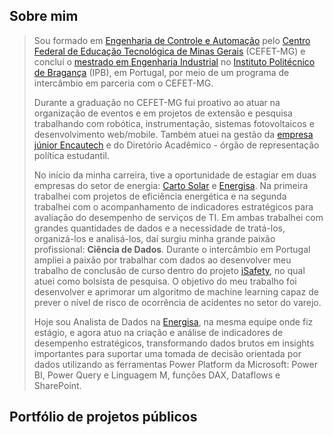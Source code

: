 ## Sobre mim

> Sou formado em [Engenharia de Controle e Automação](https://www.eng-controleautomacao.leopoldina.cefetmg.br/) pelo [Centro Federal de Educação Tecnológica de Minas Gerais](https://www.cefetmg.br/) (CEFET-MG) e concluí o [mestrado em Engenharia Industrial](https://portal3.ipb.pt/index.php/pt/guiaects/cursos/mestrados/curso?cod_escola=3043&cod_curso=9572) no [Instituto Politécnico de Bragança](https://ipb.pt/) (IPB), em Portugal, por meio de um programa de intercâmbio em parceria com o CEFET-MG.
> 
> Durante a graduação no CEFET-MG fui proativo ao atuar na organização de eventos e em projetos de extensão e pesquisa trabalhando com robótica, instrumentação, sistemas fotovoltaicos e desenvolvimento web/mobile. Também atuei na gestão da [empresa júnior Encautech](https://encautech.com/) e do Diretório Acadêmico - órgão de representação política estudantil.
>
> No início da minha carreira, tive a oportunidade de estagiar em duas empresas do setor de energia: [Carto Solar](https://cartosolar.com.br) e [Energisa](https://www.grupoenergisa.com.br). Na primeira trabalhei com projetos de eficiência energética e na segunda trabalhei com o acompanhamento de indicadores estratégicos para avaliação do desempenho de serviços de TI. Em ambas trabalhei com grandes quantidades de dados e a necessidade de tratá-los, organizá-los e analisá-los, daí surgiu minha grande paixão profissional: **Ciência de Dados**. Durante o intercâmbio em Portugal ampliei a paixão por trabalhar com dados ao desenvolver meu trabalho de conclusão de curso dentro do projeto [iSafety](https://isafety.morecolab.pt), no qual atuei como bolsista de pesquisa. O objetivo do meu trabalho foi desenvolver e aprimorar um algoritmo de machine learning capaz de prever o nível de risco de ocorrência de acidentes no setor do varejo.
>
> Hoje sou Analista de Dados na [Energisa](https://www.grupoenergisa.com.br), na mesma equipe onde fiz estágio, e agora atuo na criação e análise de indicadores de desempenho estratégicos, transformando dados brutos em insights importantes para suportar uma tomada de decisão orientada por dados utilizando as ferramentas Power Platform da Microsoft: Power BI, Power Query e Linguagem M, funções DAX, Dataflows e SharePoint.

## Portfólio de projetos públicos

<!--
**ldmelo/ldmelo** is a ✨ _special_ ✨ repository because its `README.md` (this file) appears on your GitHub profile.

Here are some ideas to get you started:

- 🔭 I’m currently working on ...
- 🌱 I’m currently learning ...
- 👯 I’m looking to collaborate on ...
- 🤔 I’m looking for help with ...
- 💬 Ask me about ...
- 📫 How to reach me: ...
- 😄 Pronouns: ...
- ⚡ Fun fact: ...
-->
